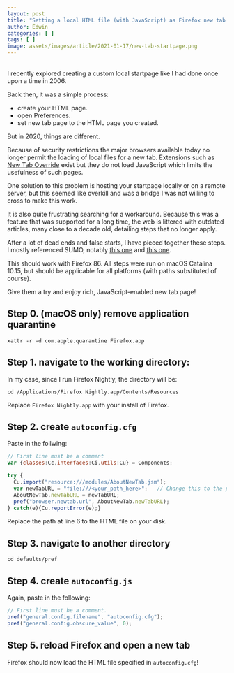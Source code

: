 ```yaml
---
layout: post
title: "Setting a local HTML file (with JavaScript) as Firefox new tab page"
author: Edwin
categories: [ ]
tags: [ ]
image: assets/images/article/2021-01-17/new-tab-startpage.png
---
```


<br>
I recently explored creating a custom local startpage like I had done once upon a time in 2006.

Back then, it was a simple process:

* create your HTML page.
* open Preferences.
* set new tab page to the HTML page you created.

But in 2020, things are different.

Because of security restrictions the major browsers available today no longer permit the loading of local files for a new tab. Extensions such as [New Tab Override](https://addons.mozilla.org/ja/firefox/addon/new-tab-override/) exist but they do not load JavaScript which limits the usefulness of such pages.

One solution to this problem is hosting your startpage locally or on a remote server, but this seemed like overkill and was a bridge I was not willing to cross to make this work.

It is also quite frustrating searching for a workaround. Because this was a feature that was supported for a long time, the web is littered with outdated articles, many close to a decade old, detailing steps that no longer apply.

After a lot of dead ends and false starts, I have pieced together these steps. I mostly referenced SUMO, notably [this one](https://support.mozilla.org/en-US/questions/1251199) and [this one](https://support.mozilla.org/ja/questions/1283835).

This should work with Firefox 86. All steps were run on macOS Catalina 10.15, but should be applicable for all platforms (with paths substituted of course).

Give them a try and enjoy rich, JavaScript-enabled new tab page!

## Step 0. (macOS only) remove application quarantine

```shell
xattr -r -d com.apple.quarantine Firefox.app
```

## Step 1. navigate to the working directory:

In my case, since I run Firefox Nightly, the directory will be:

```shell
cd /Applications/Firefox Nightly.app/Contents/Resources
```

Replace `Firefox Nightly.app` with your install of Firefox.

## Step 2. create `autoconfig.cfg`

Paste in the follwing:

```javascript
// First line must be a comment
var {classes:Cc,interfaces:Ci,utils:Cu} = Components;

try {
  Cu.import("resource:///modules/AboutNewTab.jsm");
  var newTabURL = "file:///<your_path_here>";   // Change this to the path to your HTML file
  AboutNewTab.newTabURL = newTabURL;
  pref("browser.newtab.url", AboutNewTab.newTabURL);
} catch(e){Cu.reportError(e);}
```

Replace the path at line 6 to the HTML file on your disk.


## Step 3. navigate to another directory

```shell
cd defaults/pref
```

## Step 4. create `autoconfig.js`

Again, paste in the following:

```javascript
// First line must be a comment.
pref("general.config.filename", "autoconfig.cfg");
pref("general.config.obscure_value", 0);
```

## Step 5. reload Firefox and open a new tab

Firefox should now load the HTML file specified in `autoconfig.cfg`!
